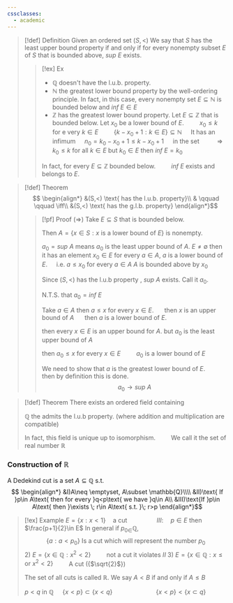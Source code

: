 ```yaml
---
cssclasses:
  - academic
---
```

>[!def] Definition
>Given an ordered set $(S,<)$
>We say that $S$ has the least upper bound property if and only if for every nonempty subset $E$ of $S$ that is bounded above, $sup \ E$ exists.
>>[!ex] Ex
>>- $\mathbb{Q}$ doesn't have the l.u.b. property.
>>- $\mathbb{N}$ the greatest lower bound property by the well-ordering principle.
>>In fact, in this case, every nonempty set $E\subseteq \mathbb{N}$ is bounded below and $inf \ E\in E$
>>- $\mathbb{Z}$ has the greatest lower bound property.
>>Let $E\subseteq \mathbb{Z}$ that is bounded below.
>>Let $x_0$ be a lower bound of $E$.
>>$\qquad$$x_{0}\leq k$ for e very $k\in E$
>>$\qquad$$\{k-x_0 +1:k\in E\}\subseteq \mathbb{N}$
>>$\quad$It has an infimum $\quad n_0=k_0-x_{0}+1\leq k-x_0+1$
>>$\quad$in the set $\qquad \Rightarrow k_{0} \leq k$ for all $k\in E$ but $k_{0}\in E$ then $inf\ E=k_0$
>>
>>In fact, for every $E\subseteq \mathbb{Z}$ bounded below.
>>$\qquad$$inf\ E$ exists and belongs to $E$.
>>

>[!def] Theorem
>$$
>\begin{align*}
&(S,<) \text{ has the l.u.b. property}\\
 & \qquad \qquad \iff\\
&(S,<) \text{ has the g.l.b. property}
\end{align*}$$
>>[!pf] Proof
>>$(\Rightarrow)$ Take $E\subseteq S$ that is bounded below.
>>
>>Then $A= \{x\in S:x \text{ is a lower bound of }E\}$ is nonempty.
>>
>>$a_{0}=sup \ A$ means $a_{0}$ is the least upper bound of $A$.
>>$E\neq \emptyset$ then it has an element $x_{0}\in E$ for every $a\in A$, $a$ is a lower bound of $E$.
>>$\quad$i.e. $a\leq x_0$ for every $a\in A$
>>$A$ is bounded above by $x_0$
>>
>>Since $(S,<)$ has the l.u.b property \, $sup \ A$ exists. Call it $a_0$.
>>
>>N.T.S. that $a_{0}=inf\ E$
>>
>>Take $a\in A$ then $a\leq x$ for every $x\in E$.
>>$\quad$ then $x$ is an upper bound of $A$
>>$\quad$ then $a$ is a lower bound of $E$.
>>
>>then every $x\in E$ is an upper bound for $A$.
>>but $a_{0}$ is the least upper bound of $A$
>>
>>then $a_{0}\leq x$ for every $x\in E$
>>$\qquad a_0$ is a lower bound of $E$
>>
>>We need to show that $a$ is the greatest lower bound of $E$.
>>$\qquad$then by definition this is done.
>>$$
>>a_0 \rightarrow sup \ A
>>$$


>[!def] Theorem 
>There exists an ordered field containing
>
>$\mathbb{Q}$ the admits the l.u.b property. 
>(where addition and multiplication are compatible)
>
>In fact, this field is unique up to isomorphism.
>$\qquad$We call it the set of real number $\mathbb{R}$
>

### Construction of $\mathbb{R}$

A Dedekind cut is a set $A\subseteq \mathbb{Q}$ s.t.
$$
\begin{align*}
&I)A\neq \emptyset, A\subset \mathbb{Q}\\\\
&II)\text{ If }p\in A\text{ then for every }q<p\text{ we have }q\in A\\
&III)\text{If }p\in A\text{ then }\exists \; r\in A\text{ s.t. }\; r>p
\end{align*}$$
>[!ex] Example
>$E=\{x:x<1\}$$\quad$a cut
>$\qquad$$\qquad$$III: \quad p\in E$ then $\frac{p+1}{2}\in E$
>In general if $p_{0\in}\mathbb{Q}$,
>$$
>\{a:a<p_0\}\text{ Is a cut which will represent the number }p_0
>$$
>2) $E=\{x\in \mathbb{Q}:x^{2}<2\} \qquad$ not a cut it violates $II$
>3) $E=\{x\in \mathbb{Q}:x \leq \text{ or }x^2<2\} \qquad$ A cut ({$\sqrt{2}$})
>
>The set of all cuts is called $\mathbb{R}$.
>We say $A<B$ if and only if $A\leq B$
>
>$p<q$ in $\mathbb{Q}$ $\quad$$\{x<p\}\subset \{x<q\}$
>$\qquad$$\qquad$$\qquad$$\{x<p\}<\{x\subset q\}$




